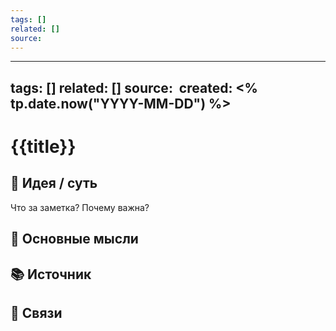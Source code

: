 ```yaml
---
tags: []
related: []
source: 
---
```

---
tags: []
related: []
source: 
created: <% tp.date.now("YYYY-MM-DD") %>
---
# {{title}}
## 🤔 Идея / суть
  
Что за заметка? Почему важна?

  ## 📌 Основные мысли

## 📚 Источник


## 🔗 Связи
